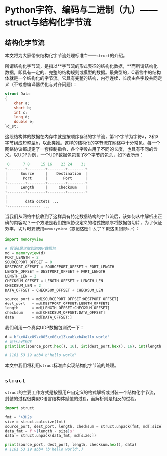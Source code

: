 # Python字符、编码与二进制（九）——struct与结构化字节流

## 结构化字节流

本文将为大家带来结构化字节流处理标准库——`struct`的介绍。

所谓结构化字节流，是指以**字节流的形式表征的结构化数据，**而所谓结构化数据，即具有一定的、完整的结构规则或模型的数据。最典型的，C语言中的结构体就是一个结构化的字节流。它具有完整的结构，内存连续，长度由各字段共同定义（不考虑编译器优化与对齐问题）：

```C
struct Data
{
    char a;
    short b;
    int c;
    long d;
    double e;
}d_st;
```

这段结构体的数据在内存中就是按顺序存储的字节流，第1个字节为字符a，2和3字节组成短整型b，以此类推。这样的结构化的字节流在网络中十分常见。每一个网络协议都规定了一套控制指令，各个字段占用了不同的长度，也具有不同的含义。以UDP为例，一个UDP数据包包含了8个字节的包头，如下表所示：

```Python
 0      7 8     15 16    23 24    31 
+--------+--------+--------+--------+
|      Source     |    Destination  |
|       Port      |       Port      |
+--------+--------+--------+--------+
|      Length     |     Checksum    |
+--------+--------+--------+--------+
|
|        data octets ...
+--------------- ...
```

当我们从网络中接收到了这样具有特定数据结构的字节流后，该如何从中解析出正确的内容呢？一个方法是我们按照协议定义的格式按顺序将数据包切片，为了保证效率，切片时要使用`memoryview`（忘记这是什么了？戳这里回顾👉）：

```python
import memoryview

# 假设d是读取到的UDP数据包
md = memoryview(d)
PORT_LENGTH = 2
SOURCEPORT_OFFSET = 0
DESTPORT_OFFSET = SOURCEPORT_OFFSET + PORT_LENGTH
LENGTH_OFFSET = DESTPORT_OFFSET + PORT_LENGTH
LENGTH_LEN = 2
CHECKSUM_OFFSET = LENGTH_OFFSET + LENGTH_LEN
CHECKSUM_LEN = 2
DATA_OFFSET = CHECKSUM_OFFSET + CHECKSUM_LEN

source_port = md[SOURCEPORT_OFFSET:DESTPORT_OFFSET]
dest_port 	= md[DESTPORT_OFFSET:LENGTH_OFFSET]
length 		= md[LENGTH_OFFSET:CHECKSUM_OFFSET]
checksum 	= md[CHECKSUM_OFFSET:DATA_OFFSET]
data 		= md[DATA_OFFSET:]
```

我们利用一个真实UDP数据包测试一下：

```python
d = b'\x04\x89\x005\x00\x13\xab\xb4hello world'
# 运行上述程序
print(int(source_port.hex(), 16), int(dest_port.hex(), 16), int(length.hex(), 16), checksum.hex(), data.tobytes())

# 1161 53 19 abb4 b'hello world'
```

本文中我们将利用`struct`标准库实现结构化字节流的处理。

## ```struct```

`struct`的主要工作方式是按照用户自定义的格式解析或封装一个结构化字节流，封装的过程很类似C语言结构体赋值的过程，而解析则是相反的过程。

```python
import struct

fmt = '>3H2s'
size = struct.calcsize(fmt)
source_port, dest_port, length, checksum = struct.unpack(fmt, md[:size])
data_fmt = f'>{length - size}s'
data = struct.unpack(data_fmt, md[size:])

print(source_port, dest_port, length, checksum.hex(), data)
# 1161 53 19 abb4 (b'hello world',)
```


